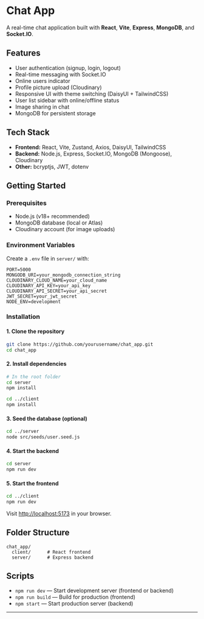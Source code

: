 # Chat App

A real-time chat application built with **React**, **Vite**, **Express**, **MongoDB**, and **Socket.IO**.

## Features

- User authentication (signup, login, logout)
- Real-time messaging with Socket.IO
- Online users indicator
- Profile picture upload (Cloudinary)
- Responsive UI with theme switching (DaisyUI + TailwindCSS)
- User list sidebar with online/offline status
- Image sharing in chat
- MongoDB for persistent storage

## Tech Stack

- **Frontend:** React, Vite, Zustand, Axios, DaisyUI, TailwindCSS
- **Backend:** Node.js, Express, Socket.IO, MongoDB (Mongoose), Cloudinary
- **Other:** bcryptjs, JWT, dotenv

## Getting Started

### Prerequisites

- Node.js (v18+ recommended)
- MongoDB database (local or Atlas)
- Cloudinary account (for image uploads)

### Environment Variables

Create a `.env` file in `server/` with:

```
PORT=5000
MONGODB_URI=your_mongodb_connection_string
CLOUDINARY_CLOUD_NAME=your_cloud_name
CLOUDINARY_API_KEY=your_api_key
CLOUDINARY_API_SECRET=your_api_secret
JWT_SECRET=your_jwt_secret
NODE_ENV=development
```

### Installation

#### 1. Clone the repository

```bash
git clone https://github.com/yourusername/chat_app.git
cd chat_app
```

#### 2. Install dependencies

```bash
# In the root folder
cd server
npm install

cd ../client
npm install
```

#### 3. Seed the database (optional)

```bash
cd ../server
node src/seeds/user.seed.js
```

#### 4. Start the backend

```bash
cd server
npm run dev
```

#### 5. Start the frontend

```bash
cd ../client
npm run dev
```

Visit [http://localhost:5173](http://localhost:5173) in your browser.

## Folder Structure

```
chat_app/
  client/      # React frontend
  server/      # Express backend
```

## Scripts

- `npm run dev` — Start development server (frontend or backend)
- `npm run build` — Build for production (frontend)
- `npm start` — Start production server (backend)

---
